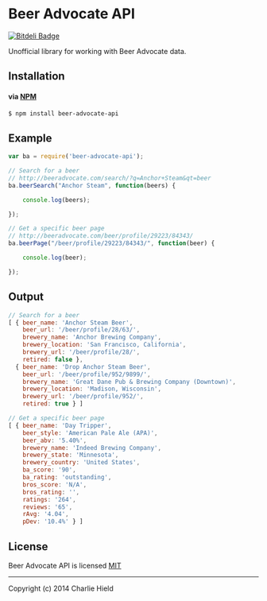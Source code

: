 # Beer Advocate API

[![Bitdeli Badge](https://d2weczhvl823v0.cloudfront.net/stursby/beer-advocate-api/trend.png)](https://bitdeli.com/free "Bitdeli Badge")

Unofficial library for working with Beer Advocate data.

## Installation

#### via [NPM](http://npmjs.org)

```bash
$ npm install beer-advocate-api
```

## Example

```javascript
var ba = require('beer-advocate-api');

// Search for a beer
// http://beeradvocate.com/search/?q=Anchor+Steam&qt=beer
ba.beerSearch("Anchor Steam", function(beers) {

    console.log(beers);

});

// Get a specific beer page
// http://beeradvocate.com/beer/profile/29223/84343/
ba.beerPage("/beer/profile/29223/84343/", function(beer) {

    console.log(beer);

});
```
## Output

```javascript
// Search for a beer
[ { beer_name: 'Anchor Steam Beer',
    beer_url: '/beer/profile/28/63/',
    brewery_name: 'Anchor Brewing Company',
    brewery_location: 'San Francisco, California',
    brewery_url: '/beer/profile/28/',
    retired: false },
  { beer_name: 'Drop Anchor Steam Beer',
    beer_url: '/beer/profile/952/9899/',
    brewery_name: 'Great Dane Pub & Brewing Company (Downtown)',
    brewery_location: 'Madison, Wisconsin',
    brewery_url: '/beer/profile/952/',
    retired: true } ]

// Get a specific beer page
[ { beer_name: 'Day Tripper',
    beer_style: 'American Pale Ale (APA)',
    beer_abv: '5.40%',
    brewery_name: 'Indeed Brewing Company',
    brewery_state: 'Minnesota',
    brewery_country: 'United States',
    ba_score: '90',
    ba_rating: 'outstanding',
    bros_score: 'N/A',
    bros_rating: '',
    ratings: '264',
    reviews: '65',
    rAvg: '4.04',
    pDev: '10.4%' } ]
```



## License

Beer Advocate API is licensed [MIT](http://opensource.org/licenses/MIT)

* * *

Copyright (c) 2014 Charlie Hield

